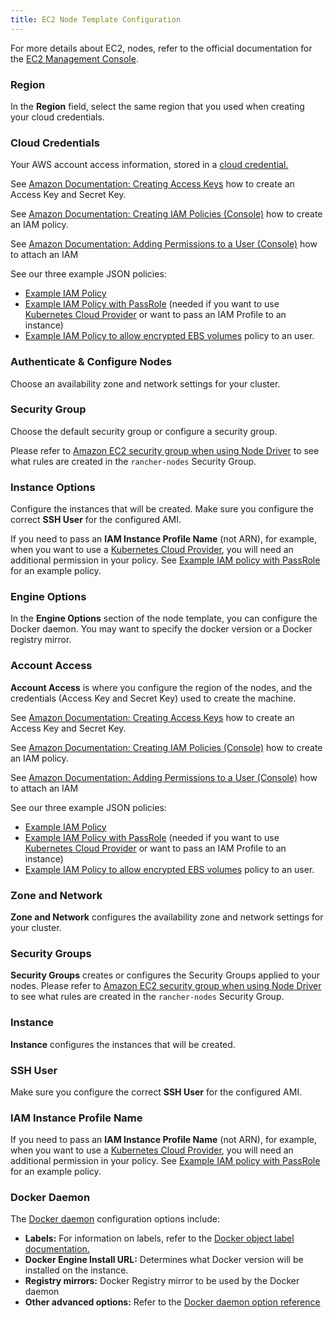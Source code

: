 ```yaml
---
title: EC2 Node Template Configuration
---
```


<head>
  <link rel="canonical" href="https://ranchermanager.docs.rancher.com/reference-guides/cluster-configuration/downstream-cluster-configuration/node-template-configuration/amazon-ec2"/>
</head>

For more details about EC2, nodes, refer to the official documentation for the [EC2 Management Console](https://aws.amazon.com/ec2).

<Tabs>
<TabItem value="Rancher v2.2.0+">

### Region

In the **Region** field, select the same region that you used when creating your cloud credentials.

### Cloud Credentials

Your AWS account access information, stored in a [cloud credential.](../../../user-settings/manage-cloud-credentials.md)

See [Amazon Documentation: Creating Access Keys](https://docs.aws.amazon.com/IAM/latest/UserGuide/id_credentials_access-keys.html#Using_CreateAccessKey) how to create an Access Key and Secret Key.

See [Amazon Documentation: Creating IAM Policies (Console)](https://docs.aws.amazon.com/IAM/latest/UserGuide/access_policies_create.html#access_policies_create-start) how to create an IAM policy.

See [Amazon Documentation: Adding Permissions to a User (Console)](https://docs.aws.amazon.com/IAM/latest/UserGuide/id_users_change-permissions.html#users_change_permissions-add-console) how to attach an IAM

See our three example JSON policies:

- [Example IAM Policy](../../../../how-to-guides/new-user-guides/kubernetes-clusters-in-rancher-setup/launch-kubernetes-with-rancher/use-new-nodes-in-an-infra-provider/create-an-amazon-ec2-cluster.md#example-iam-policy)
- [Example IAM Policy with PassRole](../../../../how-to-guides/new-user-guides/kubernetes-clusters-in-rancher-setup/launch-kubernetes-with-rancher/use-new-nodes-in-an-infra-provider/create-an-amazon-ec2-cluster.md#example-iam-policy-with-passrole) (needed if you want to use [Kubernetes Cloud Provider](../../../../how-to-guides/new-user-guides/kubernetes-clusters-in-rancher-setup/launch-kubernetes-with-rancher/set-up-cloud-providers/set-up-cloud-providers.md) or want to pass an IAM Profile to an instance)
- [Example IAM Policy to allow encrypted EBS volumes](../../../../how-to-guides/new-user-guides/kubernetes-clusters-in-rancher-setup/launch-kubernetes-with-rancher/use-new-nodes-in-an-infra-provider/create-an-amazon-ec2-cluster.md#example-iam-policy-to-allow-encrypted-ebs-volumes) policy to an user.

### Authenticate & Configure Nodes

Choose an availability zone and network settings for your cluster.

### Security Group

Choose the default security group or configure a security group.

Please refer to [Amazon EC2 security group when using Node Driver](../../../../getting-started/installation-and-upgrade/installation-requirements/port-requirements.md#rancher-aws-ec2-security-group) to see what rules are created in the `rancher-nodes` Security Group.

### Instance Options

Configure the instances that will be created. Make sure you configure the correct **SSH User** for the configured AMI.

If you need to pass an **IAM Instance Profile Name** (not ARN), for example, when you want to use a [Kubernetes Cloud Provider](../../../../how-to-guides/new-user-guides/kubernetes-clusters-in-rancher-setup/launch-kubernetes-with-rancher/set-up-cloud-providers/set-up-cloud-providers.md), you will need an additional permission in your policy. See [Example IAM policy with PassRole](../../../../how-to-guides/new-user-guides/kubernetes-clusters-in-rancher-setup/launch-kubernetes-with-rancher/use-new-nodes-in-an-infra-provider/create-an-amazon-ec2-cluster.md#example-iam-policy-with-passrole) for an example policy.

### Engine Options

In the **Engine Options** section of the node template, you can configure the Docker daemon. You may want to specify the docker version or a Docker registry mirror.

</TabItem>
<TabItem value="Rancher before v2.2.0">

### Account Access

**Account Access** is where you configure the region of the nodes, and the credentials (Access Key and Secret Key) used to create the machine.

See [Amazon Documentation: Creating Access Keys](https://docs.aws.amazon.com/IAM/latest/UserGuide/id_credentials_access-keys.html#Using_CreateAccessKey) how to create an Access Key and Secret Key.

See [Amazon Documentation: Creating IAM Policies (Console)](https://docs.aws.amazon.com/IAM/latest/UserGuide/access_policies_create.html#access_policies_create-start) how to create an IAM policy.

See [Amazon Documentation: Adding Permissions to a User (Console)](https://docs.aws.amazon.com/IAM/latest/UserGuide/id_users_change-permissions.html#users_change_permissions-add-console) how to attach an IAM

See our three example JSON policies:

- [Example IAM Policy](../../../../how-to-guides/new-user-guides/kubernetes-clusters-in-rancher-setup/launch-kubernetes-with-rancher/use-new-nodes-in-an-infra-provider/create-an-amazon-ec2-cluster.md#example-iam-policy)
- [Example IAM Policy with PassRole](../../../../how-to-guides/new-user-guides/kubernetes-clusters-in-rancher-setup/launch-kubernetes-with-rancher/use-new-nodes-in-an-infra-provider/create-an-amazon-ec2-cluster.md#example-iam-policy-with-passrole) (needed if you want to use [Kubernetes Cloud Provider](../../../../how-to-guides/new-user-guides/kubernetes-clusters-in-rancher-setup/launch-kubernetes-with-rancher/set-up-cloud-providers/set-up-cloud-providers.md) or want to pass an IAM Profile to an instance)
- [Example IAM Policy to allow encrypted EBS volumes](../../../../how-to-guides/new-user-guides/kubernetes-clusters-in-rancher-setup/launch-kubernetes-with-rancher/use-new-nodes-in-an-infra-provider/create-an-amazon-ec2-cluster.md#example-iam-policy-to-allow-encrypted-ebs-volumes) policy to an user.

### Zone and Network

**Zone and Network** configures the availability zone and network settings for your cluster.

### Security Groups

**Security Groups** creates or configures the Security Groups applied to your nodes. Please refer to [Amazon EC2 security group when using Node Driver](../../../../getting-started/installation-and-upgrade/installation-requirements/port-requirements.md#rancher-aws-ec2-security-group) to see what rules are created in the `rancher-nodes` Security Group.

### Instance

**Instance** configures the instances that will be created.

### SSH User

Make sure you configure the correct **SSH User** for the configured AMI.

### IAM Instance Profile Name

If you need to pass an **IAM Instance Profile Name** (not ARN), for example, when you want to use a [Kubernetes Cloud Provider](../../../../how-to-guides/new-user-guides/kubernetes-clusters-in-rancher-setup/launch-kubernetes-with-rancher/set-up-cloud-providers/set-up-cloud-providers.md), you will need an additional permission in your policy. See [Example IAM policy with PassRole](../../../../how-to-guides/new-user-guides/kubernetes-clusters-in-rancher-setup/launch-kubernetes-with-rancher/use-new-nodes-in-an-infra-provider/create-an-amazon-ec2-cluster.md#example-iam-policy-with-passrole) for an example policy.

### Docker Daemon

The [Docker daemon](https://docs.docker.com/engine/docker-overview/#the-docker-daemon) configuration options include:

- **Labels:** For information on labels, refer to the [Docker object label documentation.](https://docs.docker.com/config/labels-custom-metadata/)
- **Docker Engine Install URL:** Determines what Docker version will be installed on the instance.
- **Registry mirrors:** Docker Registry mirror to be used by the Docker daemon
- **Other advanced options:** Refer to the [Docker daemon option reference](https://docs.docker.com/engine/reference/commandline/dockerd/)

</TabItem>
</Tabs>
